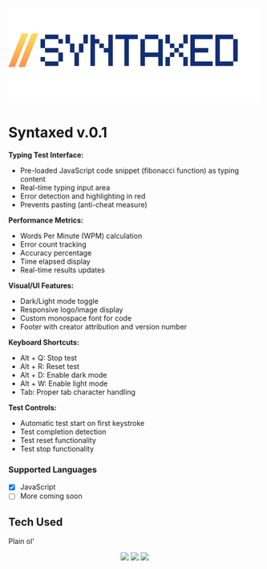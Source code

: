 ![Syntaxed](full_Logo.png)
# Syntaxed v.0.1

**Typing Test Interface:**
- Pre-loaded JavaScript code snippet (fibonacci function) as typing content
- Real-time typing input area
- Error detection and highlighting in red
- Prevents pasting (anti-cheat measure)

**Performance Metrics:**
- Words Per Minute (WPM) calculation
- Error count tracking
- Accuracy percentage
- Time elapsed display
- Real-time results updates

**Visual/UI Features:**
- Dark/Light mode toggle
- Responsive logo/image display
- Custom monospace font for code
- Footer with creator attribution and version number

**Keyboard Shortcuts:**
- Alt + Q: Stop test
- Alt + R: Reset test
- Alt + D: Enable dark mode
- Alt + W: Enable light mode
- Tab: Proper tab character handling

**Test Controls:**
- Automatic test start on first keystroke
- Test completion detection
- Test reset functionality
- Test stop functionality


### Supported Languages
- [x] JavaScript
- [ ] More coming soon

## Tech Used
Plain ol'
<div align=center>  
            <img src="https://cdn.jsdelivr.net/gh/devicons/devicon@latest/icons/html5/html5-plain-wordmark.svg" width=100/>
            <img src="https://cdn.jsdelivr.net/gh/devicons/devicon@latest/icons/css3/css3-plain-wordmark.svg" width=100/>
            <img src="https://cdn.jsdelivr.net/gh/devicons/devicon@latest/icons/javascript/javascript-original.svg" width=100/>          
</div>

